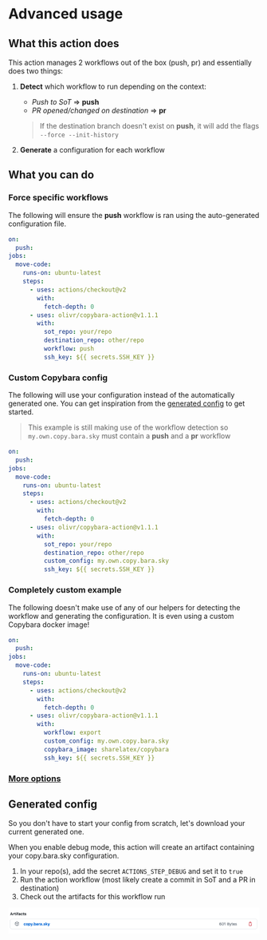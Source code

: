 # Advanced usage

## What this action does

This action manages 2 workflows out of the box (push, pr) and essentially does two things:

1. **Detect** which workflow to run depending on the context:

   - _Push to SoT_ => **push**
   - _PR opened/changed on destination_ => **pr**

   > If the destination branch doesn't exist on **push**, it will add the flags `--force --init-history`

2. **Generate** a configuration for each workflow

## What you can do

### Force specific workflows

The following will ensure the **push** workflow is ran using the auto-generated configuration file.

```yaml
on:
  push:
jobs:
  move-code:
    runs-on: ubuntu-latest
    steps:
      - uses: actions/checkout@v2
        with:
          fetch-depth: 0
      - uses: olivr/copybara-action@v1.1.1
        with:
          sot_repo: your/repo
          destination_repo: other/repo
          workflow: push
          ssh_key: ${{ secrets.SSH_KEY }}
```

### Custom Copybara config

The following will use your configuration instead of the automatically generated one.
You can get inspiration from the [generated config](#generated-config) to get started.

> This example is still making use of the workflow detection so `my.own.copy.bara.sky` must contain a **push** and a **pr** workflow

```yaml
on:
  push:
jobs:
  move-code:
    runs-on: ubuntu-latest
    steps:
      - uses: actions/checkout@v2
        with:
          fetch-depth: 0
      - uses: olivr/copybara-action@v1.1.1
        with:
          sot_repo: your/repo
          destination_repo: other/repo
          custom_config: my.own.copy.bara.sky
          ssh_key: ${{ secrets.SSH_KEY }}
```

### Completely custom example

The following doesn't make use of any of our helpers for detecting the workflow and generating the configuration.
It is even using a custom Copybara docker image!

```yaml
on:
  push:
jobs:
  move-code:
    runs-on: ubuntu-latest
    steps:
      - uses: actions/checkout@v2
        with:
          fetch-depth: 0
      - uses: olivr/copybara-action@v1.1.1
        with:
          workflow: export
          custom_config: my.own.copy.bara.sky
          copybara_image: sharelatex/copybara
          ssh_key: ${{ secrets.SSH_KEY }}
```

### [More options](inputs.md)

## Generated config

So you don't have to start your config from scratch, let's download your current generated one.

When you enable debug mode, this action will create an artifact containing your copy.bara.sky configuration.

1. In your repo(s), add the secret `ACTIONS_STEP_DEBUG` and set it to `true`
2. Run the action workflow (most likely create a commit in SoT and a PR in destination)
3. Check out the artifacts for this workflow run

![artifact](images/artifact.png)
